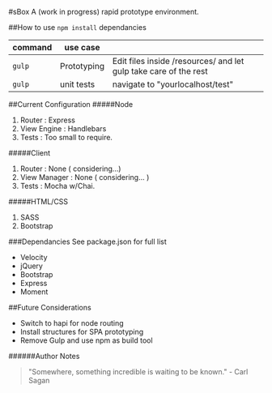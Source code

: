 
#sBox
A (work in progress) rapid prototype environment.

##How to use
`npm install` dependancies

command | use case | &nbsp;
------------ | ------------- | -------------
`gulp` | Prototyping | Edit files inside /resources/ and let gulp take care of the rest
`gulp` | unit tests | navigate to "yourlocalhost/test"

##Current Configuration
#####Node
1. Router : Express
2. View Engine : Handlebars
3. Tests : Too small to require.

#####Client
1. Router : None ( considering...)
2. View Manager : None ( considering... )
3. Tests : Mocha w/Chai.

#####HTML/CSS
1. SASS
2. Bootstrap

###Dependancies
See package.json for full list
+ Velocity
+ jQuery
+ Bootstrap
+ Express
+ Moment

##Future Considerations
+ Switch to hapi for node routing
+ Install structures for SPA prototyping
+ Remove Gulp and use npm as build tool

######Author Notes
> "Somewhere, something incredible is waiting to be known." - Carl Sagan